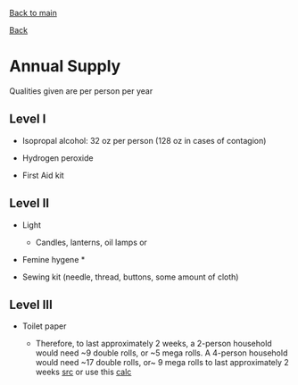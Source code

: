 [Back to  main](../README.md)

[Back](prep.md)


Annual Supply
=============

Qualities given are per person per year

Level I
-------

*   Isopropal alcohol: 32 oz per person (128 oz in cases of contagion)
    
*   Hydrogen peroxide
    
*   First Aid kit
    

Level II
--------

*   Light
    
    *   Candles, lanterns, oil lamps or
        
*   Femine hygene \*
    
*   Sewing kit (needle, thread, buttons, some amount of cloth)
    

Level III
---------

*   Toilet paper
    
    *   Therefore, to last approximately 2 weeks, a 2-person household would need ~9 double rolls, or ~5 mega rolls. A 4-person household would need ~17 double rolls, or~ 9 mega rolls to last approximately 2 weeks [src](https://www.today.com/health/here-s-how-much-toilet-paper-family-4-needs-2-t176154) or use this [calc](https://howmuchtoiletpaper.com/)
